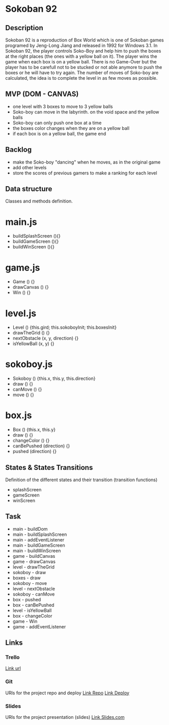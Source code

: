 # Sokoban 92

## Description
Sokoban 92 is a reproduction of Box World which is one of Sokoban games programed by Jeng-Long Jiang and released in 1992 for Windows 3.1.
In Sokoban 92, the player controls Soko-Boy and help him to push the boxes at the right places (the ones with a yellow ball on it). The player wins the game when each box is on a yellow ball.
There is no Game-Over but the player has to be carefull not to be stucked or not able anymore to push the boxes or he will have to try again. 
The number of moves of Soko-boy are calculated, the idea is to complete the level in as few moves as possible.


## MVP (DOM - CANVAS)
- one level with 3 boxes to move to 3 yellow balls
- Soko-boy can move in the labyrinth. on the void space and the yellow balls
- Soko-boy can only push one box at a time
- the boxes color changes when they are on a yellow ball
- if each box is on a yellow ball, the game end


## Backlog
- make the Soko-boy "dancing" when he moves, as in the original game
- add other levels
- store the scores of previous gamers to make a ranking for each level

## Data structure
Classes and methods definition.
# main.js
- buildSplashScreen (){}
- buildGameScreen (){}
- buildWinScreen (){}

# game.js
- Game () {}
- drawCanvas () {}
- Win () {}

# level.js
- Level () {this.gird; this.sokoboyInit; this.boxesInit}
- drawTheGrid () {}
- nextObstacle (x, y, direction) {}
- isYellowBall (x, y) {}

# sokoboy.js
- Sokoboy () {this.x, this.y, this.direction}
- draw () {}
- canMove () {}
- move () {}

# box.js
- Box () {this.x, this.y}
- draw () {}
- changeColor () {}
- canBePushed (direction) {}
- pushed (direction) {}



## States & States Transitions
Definition of the different states and their transition (transition functions)

- splashScreen
- gameScreen
- winScreen


## Task
- main - buildDom
- main - buildSplashScreen
- main - addEventListener
- main - buildGameScreen
- main - buildWinScreen
- game - buildCanvas
- game - drawCanvas
- level - drawTheGrid
- sokoboy - draw
- boxes - draw
- sokoboy - move
- level - nextObstacle
- sokoboy - canMove
- box - pushed
- box - canBePushed
- level - isYellowBall
- box - changeColor
- game - Win
- game - addEventListener


## Links


### Trello
[Link url](https://trello.com/b/rZy293HB/sokoban-92)


### Git
URls for the project repo and deploy
[Link Repo](https://github.com/elisedjn/sokoban92)
[Link Deploy](https://elisedjn.github.io/sokoban92/)


### Slides
URls for the project presentation (slides)
[Link Slides.com](https://docs.google.com/presentation/d/1q8S_AX5agm_TA5f_j75sPEyEBDm3WycCCdhoLj-2yNc/edit?usp=sharing)
